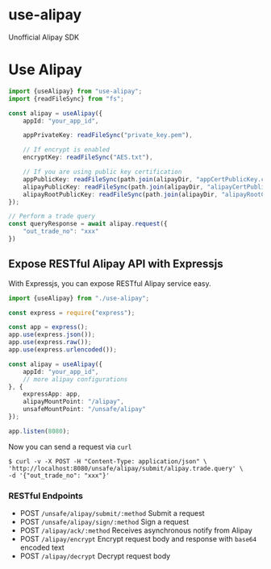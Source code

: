 # use-alipay

Unofficial Alipay SDK

# Use Alipay

```typescript
import {useAlipay} from "use-alipay";
import {readFileSync} from "fs";

const alipay = useAlipay({
    appId: "your_app_id",

    appPrivateKey: readFileSync("private_key.pem"),

    // If encrypt is enabled
    encryptKey: readFileSync("AES.txt"),

    // If you are using public key certification
    appPublicKey: readFileSync(path.join(alipayDir, "appCertPublicKey.crt")),
    alipayPublicKey: readFileSync(path.join(alipayDir, "alipayCertPublicKey_RSA2.crt")),
    alipayRootPublicKey: readFileSync(path.join(alipayDir, "alipayRootCert.crt")),
});

// Perform a trade query
const queryResponse = await alipay.request({
    "out_trade_no": "xxx"
})
```

## Expose RESTful Alipay API with Expressjs

With Expressjs, you can expose RESTful Alipay service easy.

```typescript
import {useAlipay} from "./use-alipay";

const express = require("express");

const app = express();
app.use(express.json());
app.use(express.raw());
app.use(express.urlencoded());

const alipay = useAlipay({
    appId: "your_app_id",
    // more alipay configurations
}, {
    expressApp: app,
    alipayMountPoint: "/alipay",
    unsafeMountPoint: "/unsafe/alipay"
});

app.listen(8080);
```

Now you can send a request via `curl`
```shell
$ curl -v -X POST -H "Content-Type: application/json" \
'http://localhost:8080/unsafe/alipay/submit/alipay.trade.query' \
-d '{"out_trade_no": "xxx"}' 
```

### RESTful Endpoints
- POST `/unsafe/alipay/submit/:method` Submit a request
- POST `/unsafe/alipay/sign/:method` Sign a request
- POST `/alipay/ack/:method` Receives asynchronous notify from Alipay
- POST `/alipay/encrypt` Encrypt request body and response with `base64` encoded text
- POST `/alipay/decrypt` Decrypt request body

